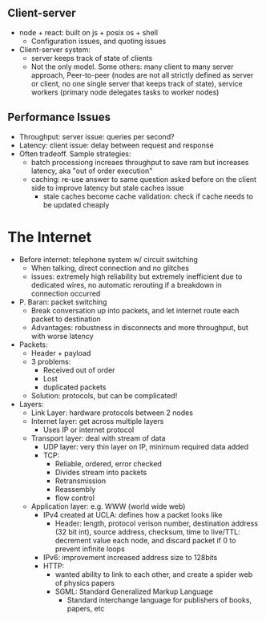 ## Client-server
- node + react: built on js + posix os + shell
	- Configuration issues, and quoting issues
- Client-server system:
	- server keeps track of state of clients
	- Not the only model. Some others: many client to many server approach, Peer-to-peer (nodes are not all strictly defined as server or client, no one single server that keeps track of state), service workers (primary node delegates tasks to worker nodes)
## Performance Issues
- Throughput: server issue: queries per second?
- Latency: client issue: delay between request and response 
- Often tradeoff. Sample strategies:
	- batch processiong increaes throughput to save ram but increases latency, aka "out of order execution"
	- caching: re-use answer to same question asked before on the client side to improve latency but stale caches issue
		- stale caches become cache validation: check if cache needs to be updated cheaply
# The Internet
- Before internet: telephone system w/ circuit switching
	- When talking, direct connection and no glitches
	- issues: extremely high reliability but extremely inefficient due to dedicated wires, no automatic rerouting if a breakdown in connection occurred 
- P. Baran: packet switching
	- Break conversation up into packets, and let internet route each packet to destination
	- Advantages: robustness in disconnects and more throughput, but with worse latency
- Packets:
	- Header + payload
	- 3 problems:
		- Received out of order
		- Lost
		- duplicated packets
	- Solution: protocols, but can be complicated!
- Layers:
	- Link Layer: hardware protocols between 2 nodes
	- Internet layer: get across multiple layers
		- Uses IP or internet protocol
	- Transport layer: deal with stream of data
		- UDP layer: very thin layer on IP, minimum required data added
		- TCP:
			- Reliable, ordered, error checked
			- Divides stream into packets
			- Retransmission
			- Reassembly
			- flow control
	- Application layer: e.g. WWW (world wide web)
		- IPv4 created at UCLA: defines how a packet looks like
			- Header: length, protocol verison number, destination address (32 bit int), source address, checksum, time to live/TTL: decrement value each node, and discard packet if 0 to prevent infinite loops
		- IPv6: improvement increased address size to 128bits
		- HTTP:
			- wanted ability to link to each other, and create a spider web of physics papers
			- SGML: Standard Generalized Markup Language
				- Standard interchange language for publishers of books, papers, etc